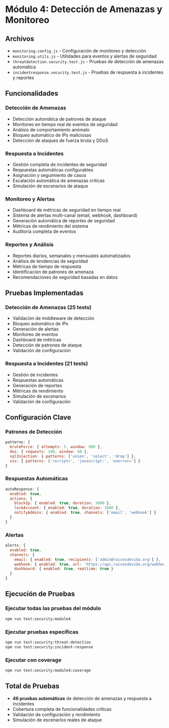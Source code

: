 # Módulo 4: Detección de Amenazas y Monitoreo

## Archivos
- `monitoring.config.js` - Configuración de monitoreo y detección
- `monitoring.utils.js` - Utilidades para eventos y alertas de seguridad
- `threatdetection.security.test.js` - Pruebas de detección de amenazas automática
- `incidentresponse.security.test.js` - Pruebas de respuesta a incidentes y reportes

## Funcionalidades

### Detección de Amenazas
- Detección automática de patrones de ataque
- Monitoreo en tiempo real de eventos de seguridad
- Análisis de comportamiento anómalo
- Bloqueo automático de IPs maliciosas
- Detección de ataques de fuerza bruta y DDoS

### Respuesta a Incidentes
- Gestión completa de incidentes de seguridad
- Respuestas automáticas configurables
- Asignación y seguimiento de casos
- Escalación automática de amenazas críticas
- Simulación de escenarios de ataque

### Monitoreo y Alertas
- Dashboard de métricas de seguridad en tiempo real
- Sistema de alertas multi-canal (email, webhook, dashboard)
- Generación automática de reportes de seguridad
- Métricas de rendimiento del sistema
- Auditoría completa de eventos

### Reportes y Análisis
- Reportes diarios, semanales y mensuales automatizados
- Análisis de tendencias de seguridad
- Métricas de tiempo de respuesta
- Identificación de patrones de amenaza
- Recomendaciones de seguridad basadas en datos

## Pruebas Implementadas

### Detección de Amenazas (25 tests)
- Validación de middleware de detección
- Bloqueo automático de IPs
- Generación de alertas
- Monitoreo de eventos
- Dashboard de métricas
- Detección de patrones de ataque
- Validación de configuración

### Respuesta a Incidentes (21 tests)
- Gestión de incidentes
- Respuestas automáticas
- Generación de reportes
- Métricas de rendimiento
- Simulación de escenarios
- Validación de configuración

## Configuración Clave

### Patrones de Detección
```javascript
patterns: {
  bruteForce: { attempts: 5, window: 900 },
  dos: { requests: 100, window: 60 },
  sqlInjection: { patterns: ['union', 'select', 'drop'] },
  xss: { patterns: ['<script>', 'javascript:', 'onerror='] }
}
```

### Respuestas Automáticas
```javascript
autoResponse: {
  enabled: true,
  actions: {
    blockIp: { enabled: true, duration: 3600 },
    lockAccount: { enabled: true, duration: 1800 },
    notifyAdmins: { enabled: true, channels: ['email', 'webhook'] }
  }
}
```

### Alertas
```javascript
alerts: {
  enabled: true,
  channels: {
    email: { enabled: true, recipients: ['admin@raicesdevida.org'] },
    webhook: { enabled: true, url: 'https://api.raicesdevida.org/webhooks/security' },
    dashboard: { enabled: true, realtime: true }
  }
}
```

## Ejecución de Pruebas

### Ejecutar todas las pruebas del módulo
```bash
npm run test:security:module4
```

### Ejecutar pruebas específicas
```bash
npm run test:security:threat-detection
npm run test:security:incident-response
```

### Ejecutar con coverage
```bash
npm run test:security:module4:coverage
```

## Total de Pruebas
- **46 pruebas automáticas** de detección de amenazas y respuesta a incidentes
- Cobertura completa de funcionalidades críticas
- Validación de configuración y rendimiento
- Simulación de escenarios reales de ataque
